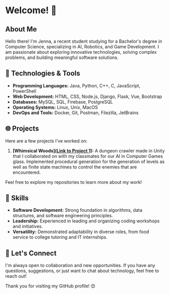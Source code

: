 # Welcome! 👋

## About Me

Hello there! I'm Jenna, a recent student studying for a Bachelor's degree in Computer Science, specializing in AI, Robotics, and Game Development. I am passionate about exploring innovative technologies, solving complex problems, and building meaningful software solutions.

## 🔧 Technologies & Tools

- **Programming Languages:** Java, Python, C++, C, JavaScript, PowerShell
- **Web Development:** HTML, CSS, Node.js, Django, Flask, Vue, Bootstrap
- **Databases:** MySQL, SQL, Firebase, PostgreSQL
- **Operating Systems:** Linux, Unix, MacOS
- **DevOps and Tools:** Docker, Git, Postman, Filezilla, JetBrains

## 🌐 Projects

Here are a few projects I've worked on:

1. **[Whimsical Woods][(Link to Project 1)](https://github.com/DootDaMoop/WhimsicalWoods):** A dungeon crawler made in Unity that I collaborated on with my classmates for our AI in Computer Games glass. Implemented procedural generation for the generation of levels as well as finite state machines to control the enemies that are encountered.
<!--
2. **[Project Name 2](Link to Project 2):** Brief description of the project and its key features.
3. **[Project Name 3](Link to Project 3):** Brief description of the project and its key features. -->

Feel free to explore my repositories to learn more about my work!

## 🌱 Skills

- **Software Development:** Strong foundation in algorithms, data structures, and software engineering principles.
- **Leadership:** Experienced in leading and organizing coding workshops and initiatives.
- **Versatility:** Demonstrated adaptability in diverse roles, from food service to college tutoring and IT internships.

## 🚀 Let's Connect

I'm always open to collaboration and new opportunities. If you have any questions, suggestions, or just want to chat about technology, feel free to reach out!

Thank you for visiting my GitHub profile! 😊
<!---
JennaConstantino/JennaConstantino is a ✨ special ✨ repository because its `README.md` (this file) appears on your GitHub profile.
You can click the Preview link to take a look at your changes.
--->
